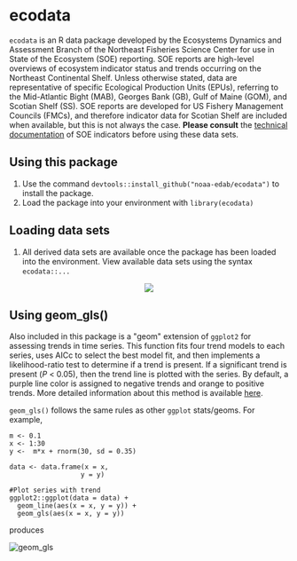 # ecodata

`ecodata` is an R data package developed by the Ecosystems Dynamics and Assessment Branch of the Northeast Fisheries Science Center
for use in State of the Ecosystem (SOE) reporting. SOE reports are high-level overviews of ecosystem indicator status and trends occurring
on the Northeast Continental Shelf. Unless otherwise stated, data are representative of specific Ecological Production Units (EPUs), referring to 
the Mid-Atlantic Bight (MAB), Georges Bank (GB), Gulf of Maine (GOM), and Scotian Shelf (SS). SOE reports are developed for US Fishery
Management Councils (FMCs), and therefore indicator data for Scotian Shelf are included when available, but this is not always the case. **Please
consult** the [technical documentation](https://noaa-edab.github.io/tech-memo/) of SOE indicators before using these data sets.

## Using this package

1.  Use the command `devtools::install_github("noaa-edab/ecodata")` to install the package.
2.  Load the package into your environment with `library(ecodata)`

## Loading data sets

1.  All derived data sets are available once the package has been loaded into the environment. View available data sets using the syntax `ecodata::...`

<p align="center"> 
<img src="https://media.giphy.com/media/KVFf3gvG6z2JvHqY9y/giphy.gif"/>
</p>

## Using geom_gls()

Also included in this package is a "geom" extension of `ggplot2` for assessing trends in time series. This function fits four trend models to each 
series, uses AICc to select the best model fit, and then implements a likelihood-ratio test to determine if a trend is present. If a significant
trend is present (*P* < 0.05), then the trend line is plotted with the series. By default, a purple line color is assigned to negative trends and orange to positive trends. More detailed information about this method is available
[here](https://noaa-edab.github.io/tech-memo/trend-analysis.html). 

`geom_gls()` follows the same rules as other `ggplot` stats/geoms. For example,

```
m <- 0.1
x <- 1:30
y <-  m*x + rnorm(30, sd = 0.35)

data <- data.frame(x = x,
                  y = y)

#Plot series with trend 
ggplot2::ggplot(data = data) +
  geom_line(aes(x = x, y = y)) +
  geom_gls(aes(x = x, y = y))
```

produces 

![geom_gls](https://github.com/NOAA-EDAB/ecodata/blob/master/geom_gls.png)

